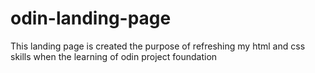# odin-landing-page
This landing page is created the purpose of refreshing my html and css skills when the learning of odin project foundation
